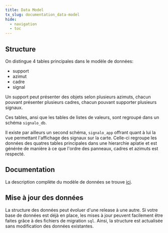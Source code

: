 ```yaml
---
title: Data Model
tx_slug: documentation_data-model
hide:
  - navigation
  - toc
---
```


## Structure

On distingue 4 tables principales dans le modèle de données:

* support
* azimut
* cadre
* signal

Un support peut présenter des objets selon plusieurs azimuts, chacun pouvant présenter plusieurs cadres, chacun pouvant supporter plusieurs signaux.

Ces tables, ansi que les tables de listes de valeurs, sont regroupé dans un schéma `signalo_db`.

Il existe par ailleurs un second schéma, `signalo_app` offrant quant à lui la vue permettant l'affichage des signaux sur la carte. Celle-ci regroupe les données des quatres tables principales dans une hierarchie aplatie et est générée de manière à ce que l'ordre des panneaux, cadres et azimuts est respecté.

## Documentation

La description complète du modèle de données se trouve [ici](https://www.signalo.ch/model-documentation).

## Mise à jour des données

La structure des données peut évoluer d'une release à une autre. Si votre base de données est déjà en place, les mises à jour peuvent facilement être faites grâce à des fichiers de migration `sql`. Ainsi, la structure est actualisée sans modification des données existantes. 
